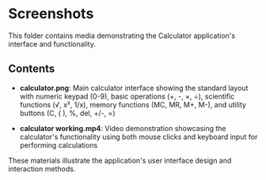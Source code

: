 # Screenshots

This folder contains media demonstrating the Calculator application's interface and functionality.

## Contents

- **calculator.png**: Main calculator interface showing the standard layout with numeric keypad (0-9), basic operations (+, -, ×, ÷), scientific functions (√, x², 1/x), memory functions (MC, MR, M+, M-), and utility buttons (C, ( ), %, del, +/-, =)

- **calculator working.mp4**: Video demonstration showcasing the calculator's functionality using both mouse clicks and keyboard input for performing calculations

These materials illustrate the application's user interface design and interaction methods.
